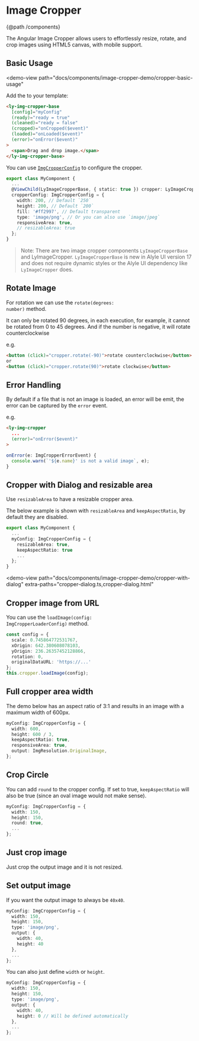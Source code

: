 
# Image Cropper
{@path /components}

The Angular Image Cropper allows users to effortlessly resize, rotate, and crop images using HTML5 canvas, with mobile support.

## Basic Usage

<demo-view
  path="docs/components/image-cropper-demo/cropper-basic-usage"
>
  <aui-cropper-basic-usage></aui-cropper-basic-usage>
</demo-view>

Add the <code class="html"><ly-img-cropper-base></code> to your template:

```html
<ly-img-cropper-base
  [config]="myConfig"
  (ready)="ready = true"
  (cleaned)="ready = false"
  (cropped)="onCropped($event)"
  (loaded)="onLoaded($event)"
  (error)="onError($event)"
>
  <span>Drag and drop image.</span>
</ly-img-cropper-base>

```

You can use [`ImgCropperConfig`](https://alyle.io/api/@alyle/ui/image-cropper/ImgCropperConfig) to configure the cropper.


```ts
export class MyComponent {
  ...
  @ViewChild(LyImageCropperBase, { static: true }) cropper: LyImageCropperBase;
  cropperConfig: ImgCropperConfig = {
    width: 200, // Default `250`
    height: 200, // Default `200`
    fill: '#ff2997', // Default transparent
    type: 'image/png', // Or you can also use `image/jpeg`
    responsiveArea: true,
    // resizableArea: true
  };
}
```

> Note: There are two image cropper components `LyImageCropperBase` and LyImageCropper. `LyImageCropperBase` is new in Alyle UI version 17 and does not require dynamic styles or the Alyle UI dependency like `LyImageCropper` does.

## Rotate Image


For rotation we can use the <code class="ts">rotate(degrees: number)</code> method.

It can only be rotated 90 degrees, in each execution, for example, it cannot be rotated from 0 to 45 degrees. And if the number is negative, it will rotate counterclockwise

e.g.

```html
<button (click)="cropper.rotate(-90)">rotate counterclockwise</button>
or
<button (click)="cropper.rotate(90)">rotate clockwise</button>
```

## Error Handling

By default if a file that is not an image is loaded, an error will be emit, the error can be captured by the `error` event.

e.g.

```html
<ly-img-cropper
  ...
  (error)="onError($event)"
>
```

```ts
onError(e: ImgCropperErrorEvent) {
  console.warn(`'${e.name}' is not a valid image`, e);
}
```

## Cropper with Dialog and resizable area

Use `resizableArea` to have a resizable cropper area.

The below example is shown with `resizableArea` and `keepAspectRatio`, by default they are disabled.

```ts
export class MyComponent {
  ...
  myConfig: ImgCropperConfig = {
    resizableArea: true,
    keepAspectRatio: true
    ...
  };
}
```

<demo-view
  path="docs/components/image-cropper-demo/cropper-with-dialog"
  extra-paths="cropper-dialog.ts,cropper-dialog.html"
>
  <aui-cropper-with-dialog></aui-cropper-with-dialog>
</demo-view>

## Cropper image from URL

You can use the <code class="ts">loadImage(config: ImgCropperLoaderConfig)</code> method.

```ts
const config = {
  scale: 0.745864772531767,
  xOrigin: 642.380608078103,
  yOrigin: 236.26357452128866,
  rotation: 0,
  originalDataURL: 'https://...'
};
this.cropper.loadImage(config);
```

<demo-view path="docs/components/image-cropper-demo/image-cropper-example-01">
  <image-cropper-example-01></image-cropper-example-01>
</demo-view>

## Full cropper area width

The demo below has an aspect ratio of 3:1 and results in an image with a maximum width of 600px.

```ts
myConfig: ImgCropperConfig = {
  width: 600,
  height: 600 / 3,
  keepAspectRatio: true,
  responsiveArea: true,
  output: ImgResolution.OriginalImage,
};
```

<demo-view path="docs/components/image-cropper-demo/full-cropper-width">
  <aui-full-cropper-width></aui-full-cropper-width>
</demo-view>

## Crop Circle

You can add `round` to the cropper config. If set to true, `keepAspectRatio` will also be true (since an oval image would not make sense).

```ts
myConfig: ImgCropperConfig = {
  width: 150,
  height: 150,
  round: true,
  ...
};
```

<demo-view path="docs/components/image-cropper-demo/crop-circle">
  <aui-crop-circle></aui-crop-circle>
</demo-view>

## Just crop image

Just crop the output image and it is not resized. 

<demo-view path="docs/components/image-cropper-demo/image-cropper-example-02">
  <image-cropper-example-02></image-cropper-example-02>
</demo-view>

## Set output image

If you want the output image to always be `40x40`.

```ts
myConfig: ImgCropperConfig = {
  width: 150,
  height: 150,
  type: 'image/png',
  output: {
    width: 40,
    height: 40
  },
  ...
};
```

You can also just define `width` or `height`.

```ts
myConfig: ImgCropperConfig = {
  width: 150,
  height: 150,
  type: 'image/png',
  output: {
    width: 40,
    height: 0 // Will be defined automatically
  },
  ...
};
```

<demo-view path="docs/components/image-cropper-demo/image-cropper-example-03">
  <image-cropper-example-03></image-cropper-example-03>
</demo-view>
